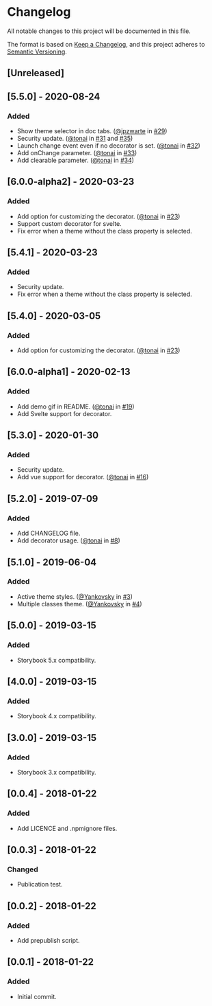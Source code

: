 # Changelog
All notable changes to this project will be documented in this file.

The format is based on [Keep a Changelog](https://keepachangelog.com/en/1.0.0/),
and this project adheres to [Semantic Versioning](https://semver.org/spec/v2.0.0.html).

## [Unreleased]

## [5.5.0] - 2020-08-24
### Added
- Show theme selector in doc tabs. ([@jpzwarte](https://github.com/jpzwarte) in [#29](https://github.com/tonai/storybook-addon-themes/pull/29))
- Security update.  ([@tonai](https://github.com/tonai) in [#31](https://github.com/tonai/storybook-addon-themes/pull/31) and [#35](https://github.com/tonai/storybook-addon-themes/pull/35))
- Launch change event even if no decorator is set. ([@tonai](https://github.com/tonai) in [#32](https://github.com/tonai/storybook-addon-themes/pull/32))
- Add onChange parameter. ([@tonai](https://github.com/tonai) in [#33](https://github.com/tonai/storybook-addon-themes/pull/33))
- Add clearable parameter. ([@tonai](https://github.com/tonai) in [#34](https://github.com/tonai/storybook-addon-themes/pull/34))

## [6.0.0-alpha2] - 2020-03-23
### Added
- Add option for customizing the decorator. ([@tonai](https://github.com/tonai) in [#23](https://github.com/tonai/storybook-addon-themes/pull/23))
- Support custom decorator for svelte.
- Fix error when a theme without the class property is selected.

## [5.4.1] - 2020-03-23
### Added
- Security update.
- Fix error when a theme without the class property is selected.

## [5.4.0] - 2020-03-05
### Added
- Add option for customizing the decorator. ([@tonai](https://github.com/tonai) in [#23](https://github.com/tonai/storybook-addon-themes/pull/23))

## [6.0.0-alpha1] - 2020-02-13
### Added
- Add demo gif in README. ([@tonai](https://github.com/tonai) in [#19](https://github.com/tonai/storybook-addon-themes/pull/19))
- Add Svelte support for decorator.

## [5.3.0] - 2020-01-30
### Added
- Security update.
- Add vue support for decorator. ([@tonai](https://github.com/tonai) in [#16](https://github.com/tonai/storybook-addon-themes/pull/16))

## [5.2.0] - 2019-07-09
### Added
- Add CHANGELOG file.
- Add decorator usage. ([@tonai](https://github.com/tonai) in [#8](https://github.com/tonai/storybook-addon-themes/pull/8))

## [5.1.0] - 2019-06-04
### Added
- Active theme styles. ([@Yankovsky](https://github.com/Yankovsky) in [#3](https://github.com/tonai/storybook-addon-themes/pull/3))
- Multiple classes theme. ([@Yankovsky](https://github.com/Yankovsky) in [#4](https://github.com/tonai/storybook-addon-themes/pull/4))

## [5.0.0] - 2019-03-15
### Added
- Storybook 5.x compatibility.

## [4.0.0] - 2019-03-15
### Added
- Storybook 4.x compatibility.

## [3.0.0] - 2019-03-15
### Added
- Storybook 3.x compatibility.

## [0.0.4] - 2018-01-22
### Added
- Add LICENCE and .npmignore files.

## [0.0.3] - 2018-01-22
### Changed
- Publication test.

## [0.0.2] - 2018-01-22
### Added
- Add prepublish script.

## [0.0.1] - 2018-01-22
### Added
- Initial commit.
